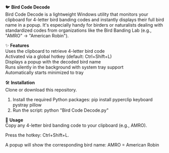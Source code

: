 🐦 **Bird Code Decode**  
Bird Code Decode is a lightweight Windows utility that monitors your clipboard for 4-letter bird banding codes and instantly displays their full bird name in a popup. It's especially handy for birders or naturalists dealing with standardized codes from organizations like the Bird Banding Lab (e.g., "AMRO" → "American Robin").  

✨ **Features**  
Uses the clipboard to retrieve 4-letter bird code  
Activated via a global hotkey (default: Ctrl+Shift+L)  
Displays a popup with the decoded bird name  
Runs silently in the background with system tray support  
Automatically starts minimized to tray  

🛠 **Installation**  
Clone or download this repository.

1. Install the required Python packages:
  pip install pyperclip keyboard pystray pillow
2. Run the script:
  python "Bird Code Decode.py"

🚀 **Usage**  
Copy any 4-letter bird banding code to your clipboard (e.g., AMRO).

Press the hotkey: Ctrl+Shift+L.

A popup will show the corresponding bird name:
  AMRO = American Robin
